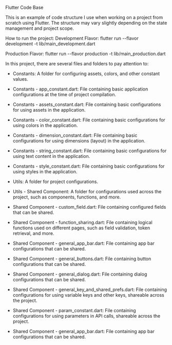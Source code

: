 Flutter Code Base

This is an example of code structure I use when working on a project from scratch using Flutter. The structure may vary slightly depending on the state management and project scope.

How to run the project:
Development Flavor:
flutter run --flavor development -t lib/main_development.dart

Production Flavor:
flutter run --flavor production -t lib/main_production.dart

In this project, there are several files and folders to pay attention to:

* Constants: A folder for configuring assets, colors, and other constant values.

* Constants - app_constant.dart:
  File containing basic application configurations at the time of project compilation.

* Constants - assets_constant.dart:
  File containing basic configurations for using assets in the application.

* Constants - color_constant.dart:
  File containing basic configurations for using colors in the application.

* Constants - dimension_constant.dart:
  File containing basic configurations for using dimensions (layout) in the application.

* Constants - string_constant.dart:
  File containing basic configurations for using text content in the application.

* Constants - style_constant.dart:
  File containing basic configurations for using styles in the application.

* Utils: A folder for project configurations.

* Utils - Shared Component: A folder for configurations used across the project, such as components, functions, and more.

* Shared Component - custom_field.dart:
  File containing configured fields that can be shared.

* Shared Component - function_sharing.dart:
  File containing logical functions used on different pages, such as field validation, token retrieval, and more.

* Shared Component - general_app_bar.dart:
  File containing app bar configurations that can be shared.

* Shared Component - general_buttons.dart:
  File containing button configurations that can be shared.

* Shared Component - general_dialog.dart:
  File containing dialog configurations that can be shared.

* Shared Component - general_key_and_shared_prefs.dart:
  File containing configurations for using variable keys and other keys, shareable across the project.

* Shared Component - param_constant.dart:
  File containing configurations for using parameters in API calls, shareable across the project.

* Shared Component - general_app_bar.dart:
  File containing app bar configurations that can be shared.
